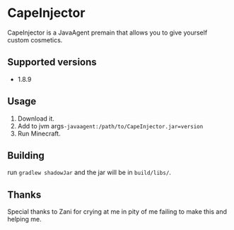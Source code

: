 # CapeInjector
CapeInjector is a JavaAgent premain that allows you to give yourself custom cosmetics.
## Supported versions
- 1.8.9
## Usage
1. Download it.
2. Add to jvm args`-javaagent:/path/to/CapeInjector.jar=version`
3. Run Minecraft.
## Building
run `gradlew shadowJar` and the jar will be in `build/libs/`.
## Thanks
Special thanks to Zani for crying at me in pity of me failing to make this and helping me. 
